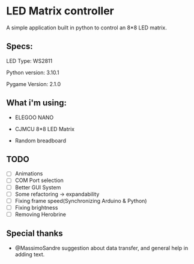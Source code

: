 # LED Matrix controller

A simple application built in python to control an 8*8 LED matrix.

## Specs:

LED Type:   WS2811

Python version: 3.10.1

Pygame Version: 2.1.0



## What i'm using:

- ELEGOO NANO

- CJMCU 8*8 LED Matrix

- Random breadboard



## TODO

- [ ] Animations
- [ ] COM Port selection
- [ ] Better GUI System
- [ ] Some refactoring -> expandability 
- [ ] Fixing frame speed(Synchronizing Arduino & Python)
- [ ] Fixing brightness
- [ ] Removing Herobrine

## Special thanks
- @MassimoSandre suggestion about data transfer, and general help in adding text.


